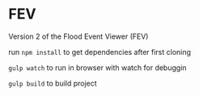 # FEV
Version 2 of the Flood Event Viewer (FEV)

run `npm install` to get dependencies after first cloning

`gulp watch` to run in browser with watch for debuggin

`gulp build` to build project
